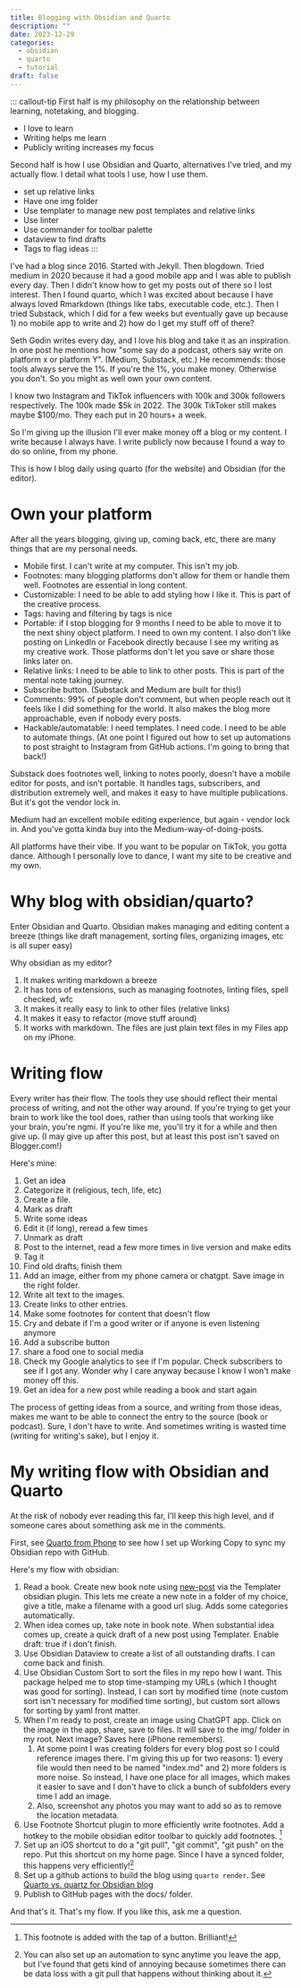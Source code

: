 ```yaml
---
title: Blogging with Obsidian and Quarto
description: ""
date: 2023-12-29
categories:
  - obsidian
  - quarto
  - tutorial
draft: false
---
```

::: callout-tip
First half is my philosophy on the relationship between learning, notetaking, and blogging. 

- I love to learn
- Writing helps me learn
- Publicly writing increases my focus

Second half is how I use Obsidian and Quarto, alternatives I've tried, and my actually flow. I detail what tools I use, how I use them. 

- set up relative links
- Have one img folder
- Use templater to manage new post templates and relative links 
- Use linter 
- Use commander for toolbar palette
- dataview to find drafts 
- Tags to flag ideas 
:::

I've had a blog since 2016. Started with Jekyll. Then blogdown. Tried medium in 2020 because it had a good mobile app and I was able to publish every day. Then I didn't know how to get my posts out of there so I lost interest. Then I found quarto, which I was excited about because I have always loved Rmarkdown (things like tabs, executable code, etc.). Then I tried Substack, which I did for a few weeks but eventually gave up because 1) no mobile app to write and 2) how do I get my stuff off of there?

Seth Godin writes every day, and I love his blog and take it as an inspiration. In one post he mentions how "some say do a podcast, others say write on platform x or platform Y". (Medium, Substack, etc.) He recommends: those tools always serve the 1%. If you're the 1%, you make money. Otherwise you don't. So you might as well own your own content. 

I know two Instagram and TikTok influencers with 100k and 300k followers respectively. The 100k made $5k in 2022. The 300k TikToker still makes maybe $100/mo. They each put in 20 hours+ a week. 

So I'm giving up the illusion I'll ever make money off a blog or my content. I write  because I always have. I write publicly now because I found a way to do so online, from my phone. 

This is how I blog daily using quarto (for the website) and Obsidian (for the editor).

# Own your platform 

After all the years blogging, giving up, coming back, etc, there are many things that are my personal needs. 

- Mobile first. I can't write at my computer. This isn't my job. 
- Footnotes: many blogging platforms don't allow for them or handle them well. Footnotes are essential in long content. 
- Customizable: I need to be able to add styling how I like it. This is part of the creative process. 
- Tags: having and filtering by tags is nice
- Portable: if I stop blogging for 9 months I need to be able to move it to the next shiny object platform. I need to own my content. I also don't like posting on LinkedIn or Facebook directly because I see my writing as my creative work. Those platforms don't let you save or share those links later on.  
- Relative links: I need to be able to link to other posts. This is part of the mental note taking journey. 
- Subscribe button. (Substack and Medium are built for this!)
- Comments: 99% of people don't comment, but when people reach out it feels like I did something for the world. It also makes the blog more approachable, even if nobody every posts. 
- Hackable/automatable: I need templates. I need code. I need to be able to automate things. (At one point I figured out how to set up automations to post straight to Instagram from GitHub actions. I'm going to bring that back!)

Substack does footnotes well, linking to  notes poorly, doesn't have a mobile editor for posts, and isn't portable. It handles tags, subscribers, and distribution extremely well, and makes it easy to have multiple publications. But it's got the vendor lock in. 

Medium had an excellent mobile editing experience, but again - vendor lock in. And you've gotta kinda buy into the Medium-way-of-doing-posts. 

All platforms have their vibe. If you want to be popular on TikTok, you gotta dance. Although I personally love to dance, I want my site to be creative and my own. 

# Why blog with obsidian/quarto?

Enter Obsidian and Quarto. Obsidian makes managing and editing content a breeze (things like draft management, sorting files, organizing images, etc is all super easy)

Why obsidian as my editor?

1. It makes writing markdown a breeze 
2. It has tons of extensions, such as managing footnotes, linting files, spell checked, wfc
3. It makes it really easy to link to other files (relative links)
4. It makes it easy to refactor (move stuff around)
5. It works with markdown. The files are just plain text files in my Files app on my iPhone. 

# Writing flow 

Every writer has their flow. The tools they use should reflect their mental process of writing, and not the other way around. If you're trying to get your brain to work like the tool does, rather than using tools that working like your brain, you're ngmi. If you're like me, you'll try it for a while and then give up. (I may give up after this post, but at least this post isn't saved on Blogger.com!)

Here's mine:

1. Get an idea 
2. Categorize it (religious, tech, life, etc)
3. Create a file. 
4. Mark as draft
5. Write some ideas
6. Edit it (if long), reread a few times 
7. Unmark as draft
8. Post to the internet, read a few more times in live version and make edits 
9. Tag it
11. Find old drafts, finish them 
12. Add an image, either from my phone camera or chatgpt. Save image in the right folder. 
13. Write alt text to the images. 
14. Create links to other entries. 
15. Make some footnotes for content that doesn't flow
16. Cry and debate if I'm a good writer or if anyone is even listening anymore 
17. Add a subscribe button
18. share a food one to social media
19. Check my Google analytics to see if I'm popular. Check subscribers to see if I got any. Wonder why I care anyway because I know I won't make money off this. 
20. Get an idea for a new post while reading a book and start again 

The process of getting ideas from a source, and writing from those ideas, makes me want to be able to connect the entry to the source (book or podcast). Sure, I don't have to write. And sometimes writing is wasted time (writing for writing's sake), but I enjoy it. 

# My writing flow with Obsidian and Quarto

At the risk of nobody ever reading this far, I'll keep this high level, and if someone cares about something ask me in the comments. 

First, see [Quarto from Phone](quarto-from-phone/index.md) to see how I set up Working Copy to sync my Obsidian repo with GitHub.

Here's my flow with obsidian:

1. Read a book. Create new book note using [new-post](../_templates/new-post.md) via the Templater obsidian plugin. This lets me create a new note in a folder of my choice, give a title, make a filename with a good url slug. Adds some categories automatically. 
2. When idea comes up, take note in book note. When substantial idea comes up, create a quick draft of a new post using Templater. Enable draft: true if i don't finish. 
3. Use Obsidian Dataview to create a list of all outstanding drafts. I can come back and finish. 
4. Use Obsidian Custom Sort to sort the files in my repo how I want. This package helped me to stop time-stamping my URLs (which I thought was good for sorting). Instead, I can sort by modified time (note custom sort isn't necessary for modified time sorting), but custom sort allows for sorting by yaml front matter. 
5. When I'm ready to post, create an image using ChatGPT app. Click on the image in the app, share, save to files. It will save to the img/ folder in my root. Next image? Saves here (iPhone remembers).
	1.  At some point I was creating folders for every blog post so I could reference images there. I'm giving this up for two reasons: 1) every file would then need to be named "index.md" and 2) more folders is more noise. So instead, I have one place for all images, which makes it easier to save and I don't have to click a bunch of subfolders every time I add an image. 
	2. Also, screenshot any photos you may want to add so as to remove the location metadata. 
6. Use Footnote Shortcut plugin to more efficiently write footnotes. Add a hotkey to the mobile obsidian editor toolbar to quickly add footnotes. [^1]
7. Set up an iOS shortcut to do a "git pull", "git commit", "git push" on the repo. Put this shortcut on my home page. Since I have a synced folder, this happens very efficiently![^2] 
8. Set up a github actions to build the blog using `quarto render`. See [Quarto vs. quartz for Obsidian blog](quarto-vs-quartz-for-obsidian.md)
9. Publish to GitHub pages with the docs/ folder. 

And that's it. That's my flow. If you like this, ask me a question. 

[^1]: This footnote is added with the tap of a button. Brilliant!
[^2]: You can also set up an automation to sync anytime you leave the app, but I've found that gets kind of annoying because sometimes there can be data loss with a git pull that happens without thinking about it. 
